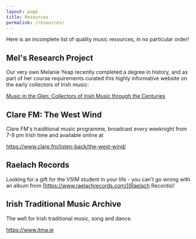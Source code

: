 ```yaml
---
layout: page
title: Resources
permalink: /resources/
---
```


Here is an incomplete list of quality music resources, in no particular order!

## Mel's Research Project

Our very own Melanie Yeap recently completed a degree in history, and as part of her course requirements curated this highly informative website on the early collectors of Irish music:

[Music in the Glen: Collectors of Irish Music through the
Centuries](https://musicintheglen.my.canva.site/)

## Clare FM: The West Wind

Clare FM's traiditional music programme, broadcast every weeknight from 7-9 pm Irish time and available online at

https://www.clare.fm/listen-back/the-west-wind/

## Raelach Records

Looking for a gift for the VSIM student in your life - you can't go wrong with an album from [https://www.raelachrecords.com/](Raelach Records)!

## Irish Traditional Music Archive

The well for Irish traditional music, song and dance.

https://www.itma.ie
